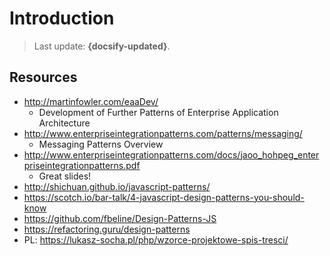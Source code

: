 # Introduction

> Last update: **{docsify-updated}**.

## Resources

* <http://martinfowler.com/eaaDev/>
    + Development of Further Patterns of Enterprise Application Architecture
* <http://www.enterpriseintegrationpatterns.com/patterns/messaging/>
    + Messaging Patterns Overview
* <http://www.enterpriseintegrationpatterns.com/docs/jaoo_hohpeg_enterpriseintegrationpatterns.pdf>
    + Great slides!
* <http://shichuan.github.io/javascript-patterns/>
* <https://scotch.io/bar-talk/4-javascript-design-patterns-you-should-know>
* <https://github.com/fbeline/Design-Patterns-JS>
* <https://refactoring.guru/design-patterns>
* PL: <https://lukasz-socha.pl/php/wzorce-projektowe-spis-tresci/>
